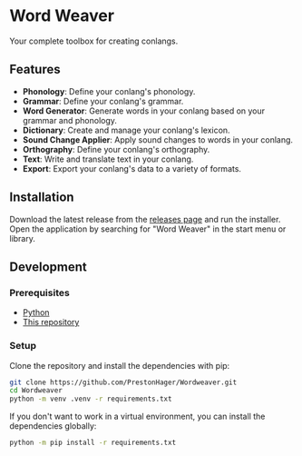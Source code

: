# Word Weaver

Your complete toolbox for creating conlangs.

## Features

- **Phonology**: Define your conlang's phonology.
- **Grammar**: Define your conlang's grammar.
- **Word Generator**: Generate words in your conlang based on your grammar and phonology.
- **Dictionary**: Create and manage your conlang's lexicon.
- **Sound Change Applier**: Apply sound changes to words in your conlang.
- **Orthography**: Define your conlang's orthography.
- **Text**: Write and translate text in your conlang.
- **Export**: Export your conlang's data to a variety of formats.

## Installation

Download the latest release from the [releases page][0] and run the installer.
Open the application by searching for "Word Weaver" in the start menu or library.

## Development

### Prerequisites

- [Python][1]
- [This repository][2]

### Setup

Clone the repository and install the dependencies with pip:

```bash
git clone https://github.com/PrestonHager/Wordweaver.git
cd Wordweaver
python -m venv .venv -r requirements.txt
```

If you don't want to work in a virtual environment, you can install the dependencies globally:

```bash
python -m pip install -r requirements.txt
```

[0]: https://github.com/PrestonHager/Wordweaver/releases
[1]: https://www.python.org/downloads/
[2]: https://github.com/PrestonHager/Wordweaver
